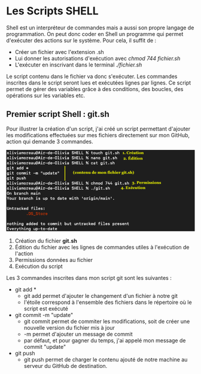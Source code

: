 # Les Scripts SHELL

Shell est un interpréteur de commandes mais a aussi son propre langage de programmation. On peut donc coder en Shell un programme qui permet d'exécuter des actions sur le système. Pour cela, il suffit de : 

* Créer un fichier avec l'extension .sh
* Lui donner les autorisations d'exécution avec *chmod 744 fichier.sh*
* L'exécuter en inscrivant dans le terminal *./fichier.sh*

Le script contenu dans le fichier va donc s'exécuter. Les commandes inscrites dans le script seront lues et exécutées lignes par lignes. Ce script permet de gérer des variables grâce à des conditions, des boucles, des opérations sur les variables etc. 

## Premier script Shell : git.sh

Pour illustrer la création d'un script, j'ai créé un script permettant d'ajouter les modifications effectuées sur mes fichiers directement sur mon GitHub, action qui demande 3 commandes.

![git](./img/git.png)

1. Création du fichier **git.sh**
2. Édition du fichier avec les lignes de commandes utiles à l'exécution de l'action
3. Permissions données au fichier
4. Exécution du script

Les 3 commandes inscrites dans mon script git sont les suivantes : 
* git add * 
    * git add permet d'ajouter le changement d'un fichier à notre git
    * l'étoile correspond à l'ensemble des fichiers dans le répertoire où le script est exécuté
* git commit -m "update"
    * git commit permet de commiter les modifications, soit de créer une nouvelle version du fichier mis à jour
    * -m permet d'ajouter un message de commit
    * par défaut, et pour gagner du temps, j'ai appelé mon message de commit "update"
* git push
    * git push permet de charger le contenu ajouté de notre machine au serveur du GitHub de destination. 



